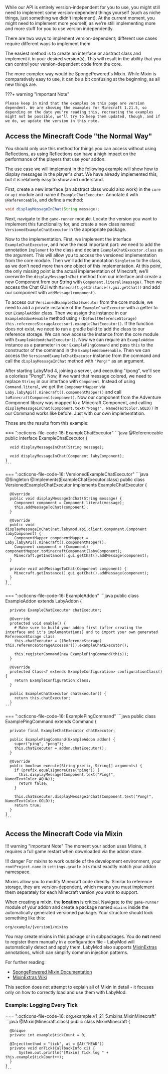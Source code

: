 While our API is entirely version-independent for you to use, you might still need to implement some version-dependent
things yourself (such as niche things, just something we didn't implement). At the current moment, you might need to
implement more yourself, as we're still implementing more and more stuff for you to use version independently.

There are two ways to implement version-dependent; different use cases require different ways to implement them.

The easiest method is to create an interface or abstract class and implement it in your desired version(s). This will
result in the ability that you can control your version-dependent code from the core.

The more complex way would be SpongePowered's Mixin. While Mixin is comparatively easy to use, it can be a bit confusing
at the beginning, as all new things are.

???+ warning "Important Note"

    Please keep in mind that the examples on this page are version dependent. We are showing the examples for Minecraft 1.21.5, so depending on the date you're reading this, recreating the examples might not be possible, we'll try to keep them updated, though, and if we do, we update the version in this note.

## Access the Minecraft Code "the Normal Way"
You should only use this method for things you can access without using Reflections, as using Reflections can have a
high impact on the performance of the players that use your addon.

The use case we will implement in the following example will show how to display messages in the player's chat. We have
already implemented this, but it is relatively easy to show and understand.

First, create a new interface (an abstract class would also work) in the `core` or `api` module and name it `ExampleChatExecutor`. Annotate it with `@Referenceable`, and define a method:

```java
void displayMessageInChat(String message);
```

Next, navigate to the `game-runner` module. Locate the version you want to implement this functionality for, and create a new class named `VersionedExampleChatExecutor` in the appropriate package.

Now to the implementation. First, we implement the interface `ExampleChatExecutor`, and now the most important part: we
need to add the annotation `Implement` to the class and declare `ExampleChatExecutor.class` as the argument. This will
allow you to access the versioned implementation from the core module. Then we'll add the annotation `Singleton` to the
class, as we don't need more than one object of this implementation. At this point, the only missing point is the actual
implementation of Minecraft; we'll overwrite the `displayMessageInChat` method from our interface and create a new
Component from our String with `Component.literal(message)`. Then we access the Chat GUI
with `Minecraft.getInstance().gui.getChat()` and add our component with `addMessage(component)`.

To access our `VersionedExampleChatExecutor` from the core module, we need to add a private instance of the `ExampleChatExecutor` with a getter to our `ExampleAddon` class. Then we assign the instance in our `ExampleAddon#enable` method using `((DefaultReferenceStorage) this.referenceStorageAccessor).exampleChatExecutor()`. If the function does not exist, we need to run a gradle build to add the class to our reference storage. We can now access the instance from the core module with `ExampleAddon#chatExecutor()`. Now we can require an `ExampleAddon` instance as a parameter in our `ExamplePingCommand` and pass `this` to the constructor of the command in the `ExampleAddon#enable`. Then we can access the `VersionedExampleChatExecutor` instance from the command and call the `displayMessageInChat` method with `"Pong!"` as an argument.

After starting LabyMod 4, joining a server, and executing "/pong", we'll see a colorless "Pong!". Now, if we want that
message colored, we need to replace `String` in our interface with `Component`. Instead of using `Command.literal`, we
get the `ComponentMapper` via `Laby.labyApi().minecraft().componentMapper()` and call `toMinecraftComponent(component)`.
Now our component from the Adventure Component library was mapped to a Minecraft Component, and
calling `displayMessageInChat(Component.text("Pong!", NamedTextColor.GOLD))` in our Command works like before. Just with
our own implementation.

Those are the results from this example:

=== ":octicons-file-code-16: ExampleChatExecutor"
    ```java
    @Referenceable
    public interface ExampleChatExecutor {

      void displayMessageInChat(String message);

      void displayMessageInChat(Component labyComponent);
    }
    ```

=== ":octicons-file-code-16: VersionedExampleChatExecutor"
    ```java
    @Singleton
    @Implements(ExampleChatExecutor.class)
    public class VersionedExampleChatExecutor implements ExampleChatExecutor {

      @Override
      public void displayMessageInChat(String message) {
        Component component = Component.literal(message);
        this.addMessageToChat(component);
      }

      @Override
      public void displayMessageInChat(net.labymod.api.client.component.Component labyComponent) {
        ComponentMapper componentMapper = Laby.labyAPI().minecraft().componentMapper();
        Component component = (Component) componentMapper.toMinecraftComponent(labyComponent);
        Minecraft.getInstance().gui.getChat().addMessage(component);
      }

      private void addMessageToChat(Component component) {
        Minecraft.getInstance().gui.getChat().addMessage(component);
      }
    }
    ```

=== ":octicons-file-code-16: ExampleAddon"
    ```java
    public class ExampleAddon extends LabyAddon<ExampleConfiguration> {

      private ExampleChatExecutor chatExecutor;

      @Override
      protected void enable() {
        # Make sure to build your addon first (after creating the interface and it's implementations) and to import your own generated ReferenceStorage class
        this.chatExecutor = ((ReferenceStorage) this.referenceStorageAccessor()).exampleChatExecutor();

        this.registerCommand(new ExamplePingCommand(this));
      }

      @Override
      protected Class<? extends ExampleConfiguration> configurationClass() {
        return ExampleConfiguration.class;
      }

      public ExampleChatExecutor chatExecutor() {
        return this.chatExecutor;
      }
    ```

=== ":octicons-file-code-16: ExamplePingCommand"
    ```java
    public class ExamplePingCommand extends Command {

      private final ExampleChatExecutor chatExecutor;

      public ExamplePingCommand(ExampleAddon addon) {
        super("ping", "pong");
        this.chatExecutor = addon.chatExecutor();
      }

      @Override
      public boolean execute(String prefix, String[] arguments) {
        if (prefix.equalsIgnoreCase("ping")) {
          this.displayMessage(Component.text("Ping!", NamedTextColor.AQUA));
          return false;
        }

        this.chatExecutor.displayMessageInChat(Component.text("Pong!", NamedTextColor.GOLD));
        return true;
      }
    }
    ```

## Access the Minecraft Code via Mixin

!!! warning "Important Note"
    The moment your addon uses Mixins, it requires a full game restart when downloaded via the addon store.

!!! danger
    For mixins to work outside of the development environment, your `rootProject.name` in `settings.gradle.kts` must exactly match your addon namespace.

Mixins allow you to modify Minecraft code directly. Similar to reference storage, they are version-dependent, which means you must implement them separately for each Minecraft version you want to support.

When creating a mixin, the **location** is critical. Navigate to the `game-runner` module of your addon and create a package named `mixins` inside the automatically generated versioned package. Your structure should look something like this:

```
org/example/{version}/mixins
```

You may create mixins in this package or in subpackages. You do **not** need to register them manually in a configuration file - LabyMod will automatically detect and apply them. LabyMod also supports [MixinExtras](https://github.com/LlamaLad7/MixinExtras) annotations, which can simplify common injection patterns.

For further reading:

* [SpongePowered Mixin Documentation](https://github.com/SpongePowered/Mixin/wiki)
* [MixinExtras Wiki](https://github.com/LlamaLad7/MixinExtras/wiki)

This section does not attempt to explain all of Mixin in detail - it focuses only on how to correctly load and use them with LabyMod.

### Example: Logging Every Tick

=== ":octicons-file-code-16: org.example.v1_21_5.mixins.MixinMinecraft"
    ```java
    @Mixin(Minecraft.class)
    public class MixinMinecraft {

      @Unique
      private int example$tickCount = 0;

      @Inject(method = "tick", at = @At("HEAD"))
      private void onTick(CallbackInfo ci) {
          System.out.println("[Mixin] Tick log " + this.example$tickCount++);
      }
    }
    ```